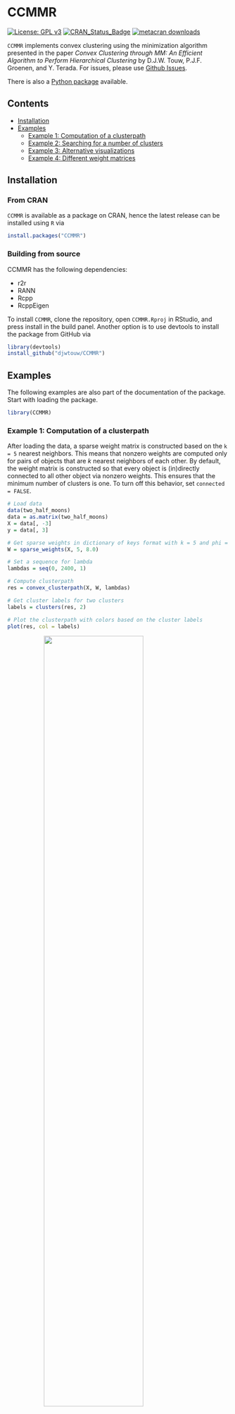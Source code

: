 # CCMMR

[![License: GPL v3](https://img.shields.io/badge/License-GPLv3-blue.svg)](https://www.gnu.org/licenses/gpl-3.0)
[![CRAN_Status_Badge](https://www.r-pkg.org/badges/version/CCMMR)](https://cran.r-project.org/package=CCMMR)
[![metacran downloads](https://cranlogs.r-pkg.org/badges/CCMMR)](https://cran.r-project.org/package=CCMMR)

`CCMMR` implements convex clustering using the minimization algorithm presented in the paper _Convex Clustering through MM: An Efficient Algorithm to Perform Hierarchical Clustering_ by D.J.W. Touw, P.J.F. Groenen, and Y. Terada. For issues, please use [Github Issues](https://github.com/djwtouw/CCMMR/issues).

There is also a [Python package](https://github.com/djwtouw/CCMMPy) available.

## Contents
- [Installation](#installation)
- [Examples](#examples)
	* [Example 1: Computation of a clusterpath](#example-1-computation-of-a-clusterpath)
	* [Example 2: Searching for a number of clusters](#example-2-searching-for-a-number-of-clusters)
	* [Example 3: Alternative visualizations](#example-3-alternative-visualizations)
     * [Example 4: Different weight matrices](#example-4-different-weight-matrices)

## Installation
### From CRAN
`CCMMR` is available as a package on CRAN, hence the latest release can be installed using `R` via
```R
install.packages("CCMMR")
```
### Building from source
CCMMR has the following dependencies:
- r2r
- RANN
- Rcpp
- RcppEigen

To install `CCMMR`, clone the repository, open `CCMMR.Rproj` in RStudio, and press install in the build panel. Another option is to use devtools to install the package from GitHub via
```R
library(devtools)
install_github("djwtouw/CCMMR")
```

## Examples
The following examples are also part of the documentation of the package. Start with loading the package.
```R
library(CCMMR)
```
### Example 1: Computation of a clusterpath
After loading the data, a sparse weight matrix is constructed based on the `k = 5` nearest neighbors. This means that nonzero weights are computed only for pairs of objects that are _k_ nearest neighbors of each other. By default, the weight matrix is constructed so that every object is (in)directly connected to all other object via nonzero weights. This ensures that the minimum number of clusters is one. To turn off this behavior, set `connected = FALSE`. 
```R
# Load data
data(two_half_moons)
data = as.matrix(two_half_moons)
X = data[, -3]
y = data[, 3]

# Get sparse weights in dictionary of keys format with k = 5 and phi = 8
W = sparse_weights(X, 5, 8.0)

# Set a sequence for lambda
lambdas = seq(0, 2400, 1)

# Compute clusterpath
res = convex_clusterpath(X, W, lambdas)

# Get cluster labels for two clusters
labels = clusters(res, 2)

# Plot the clusterpath with colors based on the cluster labels
plot(res, col = labels)
```
<img src="./inst/doc/repo_plots/clusterpath_1.svg" width="67%" style="display: block; margin: auto;" />

### Example 2: Searching for a number of clusters
In the previous example, the choice for $\lambda$ has determined what the number of clusters was going to be. However, it can be difficult to guess in advance what value for $\lambda$ corresponds to a particular number of clusters. The following code looks for clusterings in a specified range. If no upper bound is specified, just a single number of clusters (equal to `target_low`) is looked for.
```R
# Load data
data(two_half_moons)
data = as.matrix(two_half_moons)
X = data[, -3]
y = data[, 3]

# Get sparse weights in dictionary of keys format with k = 5 and phi = 8
W = sparse_weights(X, 5, 8.0)

# Perform convex clustering with a target number of clusters
res1 = convex_clustering(X, W, target_low = 2, target_high = 5)

# Plot the clustering for 2 to 5 clusters
par(mfrow=c(2, 2))
plot(X, col = clusters(res1, 2), main = "2 clusters", pch = 19, 
     xlab = expression(X[1]), ylab = expression(X[2]))
plot(X, col = clusters(res1, 3), main = "3 clusters", pch = 19, 
     xlab = expression(X[1]), ylab = expression(X[2]))
plot(X, col = clusters(res1, 4), main = "4 clusters", pch = 19, 
     xlab = expression(X[1]), ylab = expression(X[2]))
plot(X, col = clusters(res1, 5), main = "5 clusters", pch = 19, 
     xlab = expression(X[1]), ylab = expression(X[2]))
```
<img src="./inst/doc/repo_plots/clusterpath_2.svg" width="67%" style="display: block; margin: auto;" />

```R
# A more generalized approach to plotting the results of a range of clusters
res2 = convex_clustering(X, W, target_low = 2, target_high = 7)

# Plot the clusterings
k = length(res2$num_clusters)
par(mfrow=c(ceiling(k / ceiling(sqrt(k))), ceiling(sqrt(k))))

for (i in 1:k) {
    labels = clusters(res2, res2$num_clusters[k + 1 - i])
    c = length(unique(labels))

    plot(X, col = labels, main = paste(c, "clusters"), pch = 19, 
         xlab = expression(X[1]), ylab = expression(X[2]))
}
```
<img src="./inst/doc/repo_plots/clusterpath_3.svg" width="67%" style="display: block; margin: auto;" />

### Example 3: Alternative visualizations
As an alternative to the clusterpath, convex clustering results can also be visualized using a dendrogram. In the following example, convex clustering is applied to a small randomly generated data set, after which the `as.hclust()` function transforms the output into a `hclust` object. Consequently, the standard `plot()` can be used to plot a dendrogram. Note that `hclust` objects require the clusterpath to terminate in a single cluster.
```R
# Demonstration of converting a clusterpath into a dendrogram, first generate
# data
set.seed(6)
X = matrix(rnorm(14), ncol = 2)
y = rep(1, nrow(X))

# Get sparse weights in dictionary of keys format with k = 3
W = sparse_weights(X, 3, 4.0)

# Sequence for lambda
lambdas = seq(0, 45, 0.02)

# Compute results
res = convex_clusterpath(X, W, lambdas)

# Generate hclust object
hcl = as.hclust(res)
hcl$height = sqrt(hcl$height)

# Plot clusterpath (left) and dendrogram (right)
par(mfrow=c(1, 2))
plot(res, y, label = c(1:7))
plot(hcl, ylab = expression(sqrt(lambda)), xlab = NA, sub = NA, main = NA,
     hang = -1)
```
<img src="./inst/doc/repo_plots/clusterpath_4.svg" width="67%" style="display: block; margin: auto;" />

### Example 4: Different weight matrices
An important part of convex clustering is the choice for the weight matrix. In [Example 1](#example-1-computation-of-a-clusterpath), the option for a disconnected weight matrix was briefly mentioned, this example elaborates on the available options. The first option is to not enforce connectedness at all. 
```R
set.seed(6)
X = matrix(rnorm(50), ncol = 2)
y = rep(1, nrow(X))

# Get sparse weights in dictionary of keys format with k = 2, connectedness is
# not enforced
W = sparse_weights(X, k = 2, phi = 4.0, connected = FALSE)

# Create a scatter plot of the data
par(mfrow=c(1, 2))
plot(X, col = y, pch = 19, xlab = expression(X[1]), ylab = expression(X[2]),
     asp = 1)

# Add lines between the objects based on the nonzero weights between them
for (i in 1:nrow(W$keys)) {
    point1_idx = W$keys[i, 1]
    point2_idx = W$keys[i, 2]
    
    # Prevent edges from being drawn twice
    if (point1_idx < point2_idx) {
        segments(X[point1_idx, 1], X[point1_idx, 2], X[point2_idx, 1],
                 X[point2_idx, 2], col = "black", lwd = 0.5)
    }
}

# Sequence for lambda
lambdas = seq(0, 310, 0.02)

# Compute results
res = convex_clusterpath(X, W, lambdas)
plot(res, col = clusters(res, 5))
```
The left image shows the objects in the data and the nonzero weights between them as nodes and edges, respectively. There are five groups of objects that are isolated from each other. Without nonzero weights connecting these groups, they will not be clustered by the convex clustering model as shown in the right image, where the clusterpath is drawn.
<img src="./inst/doc/repo_plots/clusterpath_5.svg" width="67%" style="display: block; margin: auto;" />

The second option, which is also the default, is to ensure a connected weight matrix via a symmetric circulant matrix. This method connects each object $i$ with $i+1$, guaranteeing that there is a path between all objects.
```R
# Get sparse weights in dictionary of keys format with k = 3 where connectedness
# is enforced by the use of a symmetric circulant matrix
W = sparse_weights(X, k = 3, phi = 4.0, connected = TRUE,
                   connection_type = "SC")

# Create a scatter plot of the data
par(mfrow=c(1, 2))
plot(X, col = y, pch = 19, xlab = expression(X[1]), ylab = expression(X[2]),
     asp = 1)

# Add lines between the objects based on the nonzero weights between them
for (i in 1:nrow(W$keys)) {
    point1_idx = W$keys[i, 1]
    point2_idx = W$keys[i, 2]
    
    # Prevent edges from being drawn twice
    if (point1_idx < point2_idx) {
        segments(X[point1_idx, 1], X[point1_idx, 2], X[point2_idx, 1],
                 X[point2_idx, 2], col = "black", lwd = 0.5)
    }
}

# Compute results
res = convex_clusterpath(X, W, lambdas)
plot(res, col = clusters(res, 5))
```
Again, the left plot contains a representation of the nonzero weights. Even though it looks messy, the result of this approach is comparable to the disconnected weight matrix. If the clusterpath result is queried for a solution with five clusters, the same five are returned as by the clusterpath that used the disconnected weight matrix (albeit colored differently due to a different ordering of the labels). The main difference is that in this case, it is possible to also to ask for fewer than five clusters.
<img src="./inst/doc/repo_plots/clusterpath_6.svg" width="67%" style="display: block; margin: auto;" />

Finally, a more advanced method of adding nonzero weights involves a minimum spanning tree. At the cost of a higher computational burden, the minimum number of nonzero weights that ensures a connected weight matrix can be added.
```R
# Get sparse weights in dictionary of keys format with k = 3 where connectedness
# is enforced by the use of a minimum spanning tree
W = sparse_weights(X, k = 3, phi = 4.0, connected = TRUE,
                   connection_type = "MST")

# Create a scatter plot of the data
par(mfrow=c(1, 2))
plot(X, col = y, pch = 19, xlab = expression(X[1]), ylab = expression(X[2]),
     asp = 1)

# Add lines between the objects based on the nonzero weights between them
for (i in 1:nrow(W$keys)) {
    point1_idx = W$keys[i, 1]
    point2_idx = W$keys[i, 2]
    
    # Prevent edges from being drawn twice
    if (point1_idx < point2_idx) {
        segments(X[point1_idx, 1], X[point1_idx, 2], X[point2_idx, 1],
                 X[point2_idx, 2], col = "black", lwd = 0.5)
    }
}

# Compute results
res = convex_clusterpath(X, W, lambdas)
plot(res, col = clusters(res, 5))
```
Similar to the clusterpath that used the symmetric circulant matrix, the minimum spanning tree approach is also able to deliver the same five clusters as in the disconnected case while being able to reduce the number of clusters below that.
<img src="./inst/doc/repo_plots/clusterpath_7.svg" width="67%" style="display: block; margin: auto;" />
